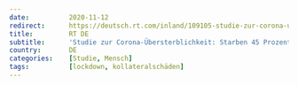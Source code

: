 ```yaml
---
date:          2020-11-12
redirect:      https://deutsch.rt.com/inland/109105-studie-zur-corona-ubersterblichkeit/
title:         RT DE
subtitle:      'Studie zur Corona-Übersterblichkeit: Starben 45 Prozent infolge des Lockdowns?'
country:       DE
categories:    [Studie, Mensch]
tags:          [lockdown, kollateralschäden]
---
```

